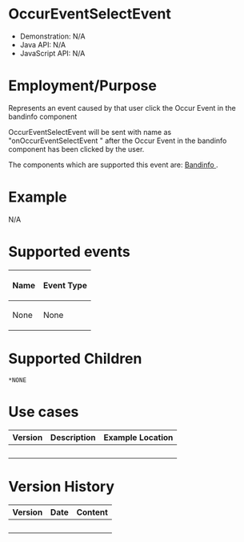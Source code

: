 

# OccurEventSelectEvent

- Demonstration: N/A
- Java API: N/A
- JavaScript API: N/A

# Employment/Purpose

Represents an event caused by that user click the Occur Event in the
bandinfo component

OccurEventSelectEvent will be sent with name as "onOccurEventSelectEvent
" after the Occur Event in the bandinfo component has been clicked by
the user.

The components which are supported this event are: [ Bandinfo
](ZK_Component_Reference/Diagrams_and_Reports/Timeline/Bandinfo).

# Example

N/A

# Supported events

<table>
<thead>
<tr class="header">
<th><center>
<p>Name</p>
</center></th>
<th><center>
<p>Event Type</p>
</center></th>
</tr>
</thead>
<tbody>
<tr class="odd">
<td><p>None</p></td>
<td><p>None</p></td>
</tr>
</tbody>
</table>

# Supported Children

`*NONE`

# Use cases

| Version | Description | Example Location |
|---------|-------------|------------------|
|         |             |                  |

# Version History

| Version | Date | Content |
|---------|------|---------|
|         |      |         |


